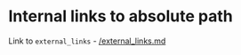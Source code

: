 # Internal links to absolute path

Link to `external_links` - [/external_links.md](/external_links.md)